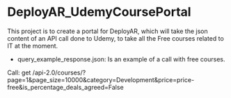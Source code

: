 # DeployAR_UdemyCoursePortal

This project is to create a portal for DeployAR, which will take the json content of an API call done to Udemy, to take all the Free courses related to IT at the moment.

- query_example_response.json: Is an example of a call with free courses.

Call: get /api-2.0/courses/?page=1&page_size=10000&category=Development&price=price-free&is_percentage_deals_agreed=False
